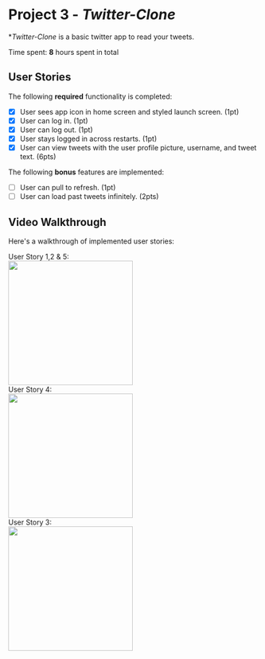# Project 3 - *Twitter-Clone*

**Twitter-Clone* is a basic twitter app to read your tweets.

Time spent: **8** hours spent in total

## User Stories

The following **required** functionality is completed:

- [X] User sees app icon in home screen and styled launch screen. (1pt)
- [X] User can log in. (1pt)
- [X] User can log out. (1pt)
- [X] User stays logged in across restarts. (1pt)
- [X] User can view tweets with the user profile picture, username, and tweet text. (6pts)

The following **bonus** features are implemented:

- [ ] User can pull to refresh. (1pt)
- [ ] User can load past tweets infinitely. (2pts)

## Video Walkthrough

Here's a walkthrough of implemented user stories:

User Story 1,2 & 5: <br>
<img src= "http://g.recordit.co/6je8R7SyiG.gif" width = 250><br>
User Story 4: <br>
<img src = "http://g.recordit.co/dvGtH7wLnx.gif" width = 250><br>
User Story 3: <br>
<img src = "http://g.recordit.co/4cwhSSrTcJ.gif" width = 250><br>

